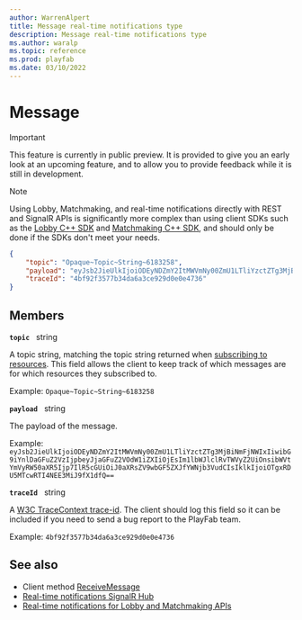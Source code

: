 ```yaml
---
author: WarrenAlpert
title: Message real-time notifications type
description: Message real-time notifications type
ms.author: waralp
ms.topic: reference
ms.prod: playfab
ms.date: 03/10/2022
---
```


# Message

> [!IMPORTANT]
> This feature is currently in public preview. It is provided to give you an
> early look at an upcoming feature, and to allow you to provide feedback while
> it is still in development.

> [!NOTE]
> Using Lobby, Matchmaking, and real-time notifications directly with REST and
> SignalR APIs is significantly more complex than using client SDKs such as the
> [Lobby C++
> SDK](../../multiplayer/lobby/playfabmultiplayerreference-cpp/pflobby/pflobby_members.md)
> and [Matchmaking C++
> SDK](../../multiplayer/lobby/playfabmultiplayerreference-cpp/pfmatchmaking/pfmatchmaking_members.md),
> and should only be done if the SDKs don't meet your needs.

```json
{
    "topic": "Opaque~Topic~String~6183258",
    "payload": "eyJsb2JieUlkIjoiODEyNDZmY2ItMWVmNy00ZmU1LTliYzctZTg3MjBiNmFjNWIxIiwibG9iYnlDaGFuZ2VzIjpbeyJjaGFuZ2VOdW1iZXIiOjEsIm1lbWJlclRvTWVyZ2UiOnsibWVtYmVyRW50aXR5Ijp7IlR5cGUiOiJ0aXRsZV9wbGF5ZXJfYWNjb3VudCIsIklkIjoiOTgxRDU5MTcwRTI4NEE3MiJ9fX1dfQ==",
    "traceId": "4bf92f3577b34da6a3ce929d0e0e4736"
}
```

## Members

**`topic`** &nbsp; string

A topic string, matching the topic string returned when [subscribing to
resources](../subscribing-to-resources.md). This field allows the client to keep
track of which messages are for which resources they subscribed to.

Example: `Opaque~Topic~String~6183258`

**`payload`** &nbsp; string

The payload of the message.

Example:
`eyJsb2JieUlkIjoiODEyNDZmY2ItMWVmNy00ZmU1LTliYzctZTg3MjBiNmFjNWIxIiwibG9iYnlDaGFuZ2VzIjpbeyJjaGFuZ2VOdW1iZXIiOjEsIm1lbWJlclRvTWVyZ2UiOnsibWVtYmVyRW50aXR5Ijp7IlR5cGUiOiJ0aXRsZV9wbGF5ZXJfYWNjb3VudCIsIklkIjoiOTgxRDU5MTcwRTI4NEE3MiJ9fX1dfQ==`

**`traceId`** &nbsp; string

A [W3C TraceContext trace-id](https://www.w3.org/TR/trace-context/#trace-id).
The client should log this field so it can be included if you need to send a bug
report to the PlayFab team.

Example: `4bf92f3577b34da6a3ce929d0e0e4736`

## See also

- Client method [ReceiveMessage](../client-methods/receive-message.md)
- [Real-time notifications SignalR Hub](../signalr-hub.md)
- [Real-time notifications for Lobby and Matchmaking APIs](../overview.md)
